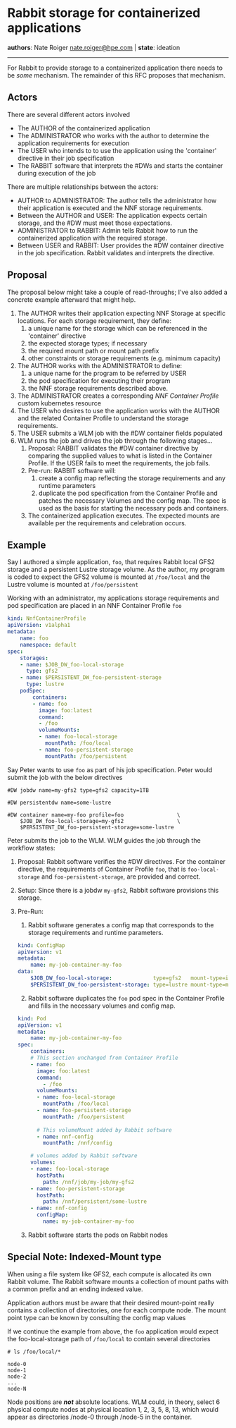 Rabbit storage for containerized applications
=============================================

**authors**: Nate Roiger <nate.roiger@hpe.com> |
**state**: ideation

---

For Rabbit to provide storage to a containerized application there needs to be _some_ mechanism. The remainder of this RFC proposes that mechanism.

Actors
------

There are several different actors involved

- The AUTHOR of the containerized application
- The ADMINISTRATOR who works with the author to determine the application requirements for execution
- The USER who intends to to use the application using the 'container' directive in their job specification
- The RABBIT software that interprets the #DWs and starts the container during execution of the job

There are multiple relationships between the actors:
- AUTHOR to ADMINISTRATOR: The author tells the administrator how their application is executed and the NNF storage requirements.
- Between the AUTHOR and USER: The application expects certain storage, and the #DW must meet those expectations.
- ADMINISTRATOR to RABBIT: Admin tells Rabbit how to run the containerized application with the required storage.
- Between USER and RABBIT: User provides the #DW container directive in the job specification. Rabbit validates and interprets the directive.

Proposal
--------

The proposal below might take a couple of read-throughs; I've also added a concrete example afterward that might help.

1. The AUTHOR writes their application expecting NNF Storage at specific locations. For each storage requirement, they define:
    1. a unique name for the storage which can be referenced in the 'container' directive
    2. the expected storage types; if necessary
    3. the required mount path or mount path prefix
    4. other constraints or storage requirements (e.g. minimum capacity)
2. The AUTHOR works with the ADMINISTRATOR to define:
    1. a unique name for the program to be referred by USER
    2. the pod specification for executing their program
    3. the NNF storage requirements described above. 
3. The ADMINISTRATOR creates a corresponding _NNF Container Profile_ custom kubernetes resource
4. The USER who desires to use the application works with the AUTHOR and the related Container Profile to understand the storage requirements.
5. The USER submits a WLM job with the #DW container fields populated
6. WLM runs the job and drives the job through the following stages...
    1. Proposal: RABBIT validates the #DW container directive by comparing the supplied values to what is listed in the Container Profile. If the USER fails to meet the requirements, the job fails. 
    2. Pre-run: RABBIT software will:
        1. create a config map reflecting the storage requirements and any runtime parameters
        2. duplicate the pod specification from the Container Profile and patches the necessary Volumes and the config map. The spec is used as the basis for starting the necessary pods and containers.
    3. The containerized application executes. The expected mounts are available per the requirements and celebration occurs.

Example
-------

Say I authored a simple application, `foo`, that requires Rabbit local GFS2 storage and a persistent Lustre storage volume. As the author, my program is coded to expect the GFS2 volume is mounted at `/foo/local` and the Lustre volume is mounted at `/foo/persistent`

Working with an administrator, my applications storage requirements and pod specification are placed in an NNF Container Profile `foo`

```yaml
kind: NnfContainerProfile
apiVersion: v1alpha1
metadata:
    name: foo
    namespace: default
spec:
    storages:
    - name: $JOB_DW_foo-local-storage
      type: gfs2
    - name: $PERSISTENT_DW_foo-persistent-storage
      type: lustre
    podSpec:
        containers:
        - name: foo
          image: foo:latest
          command:
          - /foo
          volumeMounts:
          - name: foo-local-storage
            mountPath: /foo/local
          - name: foo-persistent-storage
            mountPath: /foo/persistent
```

Say Peter wants to use `foo` as part of his job specification. Peter would submit the job with the below directives

```
#DW jobdw name=my-gfs2 type=gfs2 capacity=1TB

#DW persistentdw name=some-lustre

#DW container name=my-foo profile=foo                 \
    $JOB_DW_foo-local-storage=my-gfs2                 \
    $PERSISTENT_DW_foo-persistent-storage=some-lustre
```

Peter submits the job to the WLM. WLM guides the job through the workflow states:
1. Proposal: Rabbit software verifies the #DW directives. For the container directive, the requirements of Container Profile `foo`, that is `foo-local-storage` and `foo-persistent-storage`, are provided and correct.
2. Setup: Since there is a jobdw `my-gfs2`, Rabbit software provisions this storage.
3. Pre-Run:
    1. Rabbit software generates a config map that corresponds to the storage requirements and runtime parameters.

    ```yaml
    kind: ConfigMap
    apiVersion: v1
    metadata:
        name: my-job-container-my-foo
    data:
        $JOB_DW_foo-local-storage:             type=gfs2   mount-type=indexed-mount
        $PERSISTENT_DW_foo-persistent-storage: type=lustre mount-type=mount-point
    ```
    2. Rabbit software duplicates the `foo` pod spec in the Container Profile and fills in the necessary volumes and config map.

    ```yaml
    kind: Pod
    apiVersion: v1
    metadata:
        name: my-job-container-my-foo
    spec:
        containers:
        # This section unchanged from Container Profile
        - name: foo
          image: foo:latest
          command:
            - /foo
          volumeMounts:
          - name: foo-local-storage
            mountPath: /foo/local
          - name: foo-persistent-storage
            mountPath: /foo/persistent
        
          # This volumeMount added by Rabbit software
          - name: nnf-config 
            mountPath: /nnf/config

        # volumes added by Rabbit software
        volumes:
        - name: foo-local-storage
          hostPath:
            path: /nnf/job/my-job/my-gfs2
        - name: foo-persistent-storage
          hostPath:
            path: /nnf/persistent/some-lustre
        - name: nnf-config
          configMap:
            name: my-job-container-my-foo
    ```
    3. Rabbit software starts the pods on Rabbit nodes



Special Note: Indexed-Mount type
--------------------------------

When using a file system like GFS2, each compute is allocated its own Rabbit volume. The Rabbit software mounts a collection of mount paths with a common prefix and an ending indexed value. 

Application authors must be aware that their desired mount-point really contains a collection of directories, one for each compute node. The mount point type can be known by consulting the config map values

If we continue the example from above, the `foo` application would expect the foo-local-storage path of `/foo/local` to contain several directories

```
# ls /foo/local/*

node-0
node-1
node-2
...
node-N
```

Node positions are ***not*** absolute locations. WLM could, in theory, select 6 physical compute nodes at physical location 1, 2, 3, 5, 8, 13, which would appear as directories /node-0 through /node-5 in the container.